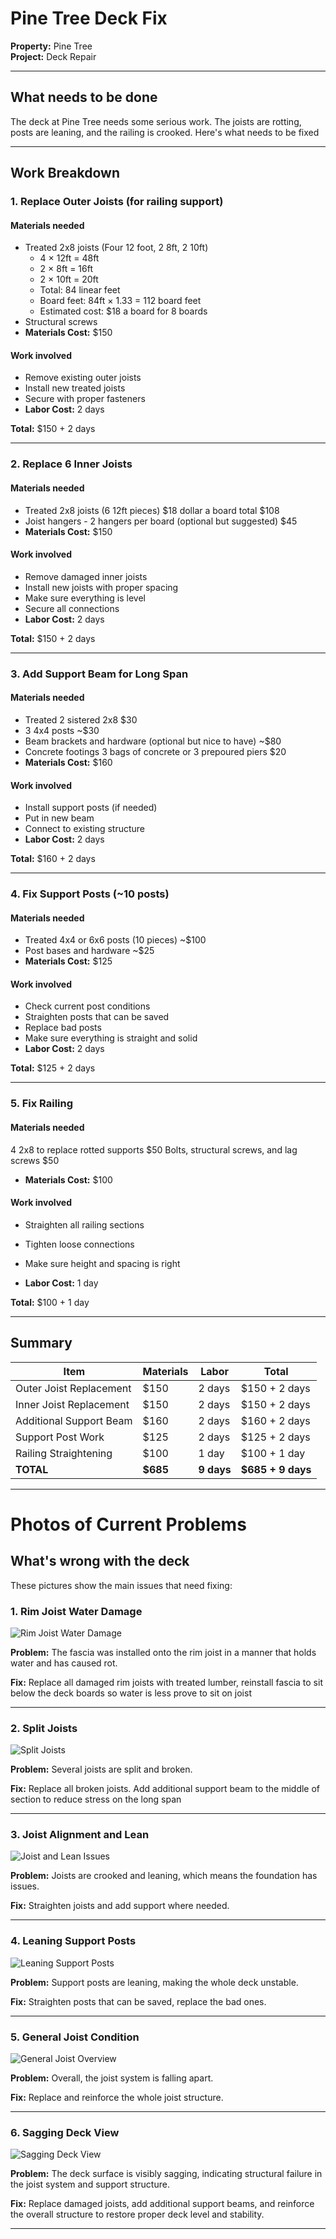 # Pine Tree Deck Fix
**Property:** Pine Tree  
**Project:** Deck Repair  

---

## What needs to be done

The deck at Pine Tree needs some serious work. The joists are rotting, posts are leaning, and the railing is crooked. Here's what needs to be fixed

---

## Work Breakdown

### 1. Replace Outer Joists (for railing support)

#### Materials needed
- Treated 2x8 joists (Four 12 foot, 2 8ft, 2 10ft)
  - 4 × 12ft = 48ft
  - 2 × 8ft = 16ft  
  - 2 × 10ft = 20ft
  - Total: 84 linear feet
  - Board feet: 84ft × 1.33 = 112 board feet
  - Estimated cost: $18 a board for 8 boards
- Structural screws
- **Materials Cost:** $150

#### Work involved
- Remove existing outer joists
- Install new treated joists
- Secure with proper fasteners
- **Labor Cost:** 2 days

**Total:** $150 + 2 days

---

### 2. Replace 6 Inner Joists

#### Materials needed
- Treated 2x8 joists (6 12ft pieces) $18 dollar a board total $108
- Joist hangers - 2 hangers per board (optional but suggested) $45
- **Materials Cost:** $150

#### Work involved
- Remove damaged inner joists
- Install new joists with proper spacing
- Make sure everything is level
- Secure all connections
- **Labor Cost:** 2 days

**Total:** $150 + 2 days

---

### 3. Add Support Beam for Long Span

#### Materials needed
- Treated 2 sistered 2x8 $30
- 3 4x4 posts ~$30
- Beam brackets and hardware (optional but nice to have) ~$80
- Concrete footings 3 bags of concrete or 3 prepoured piers $20
- **Materials Cost:** $160

#### Work involved
- Install support posts (if needed)
- Put in new beam
- Connect to existing structure
- **Labor Cost:** 2 days

**Total:** $160 + 2 days

---

### 4. Fix Support Posts (~10 posts)

#### Materials needed
- Treated 4x4 or 6x6 posts (10 pieces) ~$100
- Post bases and hardware  ~$25
- **Materials Cost:** $125

#### Work involved
- Check current post conditions
- Straighten posts that can be saved
- Replace bad posts
- Make sure everything is straight and solid
- **Labor Cost:** 2 days

**Total:** $125 + 2 days

---

### 5. Fix Railing

#### Materials needed
 4 2x8 to replace rotted supports $50
 Bolts, structural screws, and lag screws $50
- **Materials Cost:** $100

#### Work involved
- Straighten all railing sections
- Tighten loose connections
- Make sure height and spacing is right

- **Labor Cost:** 1 day

**Total:** $100 + 1 day

---

## Summary

| Item | Materials | Labor | Total |
|------|-----------|-------|-------|
| Outer Joist Replacement | $150 | 2 days | $150 + 2 days |
| Inner Joist Replacement | $150 | 2 days | $150 + 2 days |
| Additional Support Beam | $160 | 2 days | $160 + 2 days |
| Support Post Work | $125 | 2 days | $125 + 2 days |
| Railing Straightening | $100 | 1 day | $100 + 1 day |
| **TOTAL** | **$685** | **9 days** | **$685 + 9 days** |

---

# Photos of Current Problems

## What's wrong with the deck

These pictures show the main issues that need fixing:

### 1. Rim Joist Water Damage
![Rim Joist Water Damage](RimJoistsWaterDamageCause.jpg)

**Problem:** The fascia was installed onto the rim joist in a manner that holds water and has caused rot.

**Fix:** Replace all damaged rim joists with treated lumber, reinstall fascia to sit below the deck boards so water is less prove to sit on joist

---

### 2. Split Joists
![Split Joists](SplitJoists.jpg)

**Problem:** Several joists are split and broken.

**Fix:** Replace all broken joists.  Add additional support beam to the middle of section to reduce stress on the long span

---

### 3. Joist Alignment and Lean
![Joist and Lean Issues](JoistsAndLean.jpg)

**Problem:** Joists are crooked and leaning, which means the foundation has issues.

**Fix:** Straighten joists and add support where needed.

---

### 4. Leaning Support Posts
![Leaning Support Posts](LeaningSuppports.jpg)

**Problem:** Support posts are leaning, making the whole deck unstable.

**Fix:** Straighten posts that can be saved, replace the bad ones.

---

### 5. General Joist Condition
![General Joist Overview](Joists.jpg)

**Problem:** Overall, the joist system is falling apart.

**Fix:** Replace and reinforce the whole joist structure.

---

### 6. Sagging Deck View
![Sagging Deck View](SaggingDeckView.jpg)

**Problem:** The deck surface is visibly sagging, indicating structural failure in the joist system and support structure.

**Fix:** Replace damaged joists, add additional support beams, and reinforce the overall structure to restore proper deck level and stability.

---

